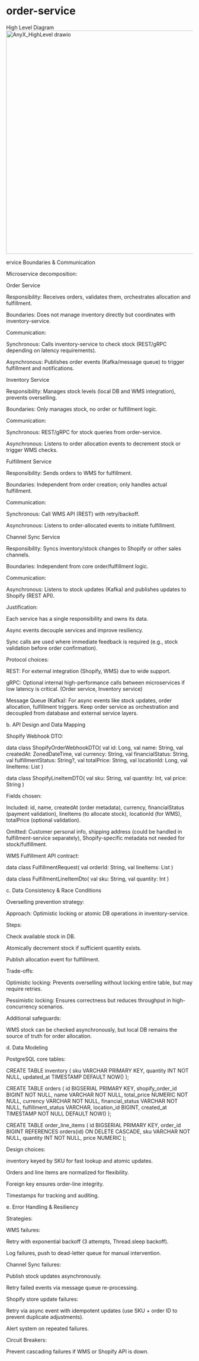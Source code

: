 # order-service

High Level Diagram
<img width="806" height="601" alt="AnyX_HighLevel drawio" src="https://github.com/user-attachments/assets/5d7b29ea-2519-48ad-b423-3b268cd9bbe2" />

ervice Boundaries & Communication

Microservice decomposition:

Order Service

Responsibility: Receives orders, validates them, orchestrates allocation and fulfillment.

Boundaries: Does not manage inventory directly but coordinates with inventory-service.

Communication:

Synchronous: Calls inventory-service to check stock (REST/gRPC depending on latency requirements).

Asynchronous: Publishes order events (Kafka/message queue) to trigger fulfillment and notifications.

Inventory Service

Responsibility: Manages stock levels (local DB and WMS integration), prevents overselling.

Boundaries: Only manages stock, no order or fulfillment logic.

Communication:

Synchronous: REST/gRPC for stock queries from order-service.

Asynchronous: Listens to order allocation events to decrement stock or trigger WMS checks.

Fulfillment Service

Responsibility: Sends orders to WMS for fulfillment.

Boundaries: Independent from order creation; only handles actual fulfillment.

Communication:

Synchronous: Call WMS API (REST) with retry/backoff.

Asynchronous: Listens to order-allocated events to initiate fulfillment.

Channel Sync Service

Responsibility: Syncs inventory/stock changes to Shopify or other sales channels.

Boundaries: Independent from core order/fulfillment logic.

Communication:

Asynchronous: Listens to stock updates (Kafka) and publishes updates to Shopify (REST API).

Justification:

Each service has a single responsibility and owns its data.

Async events decouple services and improve resiliency.

Sync calls are used where immediate feedback is required (e.g., stock validation before order confirmation).

Protocol choices:

REST: For external integration (Shopify, WMS) due to wide support.

gRPC: Optional internal high-performance calls between microservices if low latency is critical. (Order service, Inventory service)

Message Queue (Kafka): For async events like stock updates, order allocation, fulfillment triggers. Keep order service as orchestration and decoupled from database and external service layers.


b. API Design and Data Mapping

Shopify Webhook DTO:

data class ShopifyOrderWebhookDTO(
    val id: Long,
    val name: String,
    val createdAt: ZonedDateTime,
    val currency: String,
    val financialStatus: String,
    val fulfillmentStatus: String?,
    val totalPrice: String,
    val locationId: Long,
    val lineItems: List<ShopifyLineItemDTO>
)

data class ShopifyLineItemDTO(
    val sku: String,
    val quantity: Int,
    val price: String
)


Fields chosen:

Included: id, name, createdAt (order metadata), currency, financialStatus (payment validation), lineItems (to allocate stock), locationId (for WMS), totalPrice (optional validation).

Omitted: Customer personal info, shipping address (could be handled in fulfillment-service separately), Shopify-specific metadata not needed for stock/fulfillment.

WMS Fulfillment API contract:

data class FulfillmentRequest(
    val orderId: String,
    val lineItems: List<FulfillmentLineItemDto>
)

data class FulfillmentLineItemDto(
    val sku: String,
    val quantity: Int
)

c. Data Consistency & Race Conditions

Overselling prevention strategy:

Approach: Optimistic locking or atomic DB operations in inventory-service.

Steps:

Check available stock in DB.

Atomically decrement stock if sufficient quantity exists.

Publish allocation event for fulfillment.

Trade-offs:

Optimistic locking: Prevents overselling without locking entire table, but may require retries.

Pessimistic locking: Ensures correctness but reduces throughput in high-concurrency scenarios.

Additional safeguards:

WMS stock can be checked asynchronously, but local DB remains the source of truth for order allocation.

d. Data Modeling

PostgreSQL core tables:

CREATE TABLE inventory (
    sku VARCHAR PRIMARY KEY,
    quantity INT NOT NULL,
    updated_at TIMESTAMP DEFAULT NOW()
);

CREATE TABLE orders (
    id BIGSERIAL PRIMARY KEY,
    shopify_order_id BIGINT NOT NULL,
    name VARCHAR NOT NULL,
    total_price NUMERIC NOT NULL,
    currency VARCHAR NOT NULL,
    financial_status VARCHAR NOT NULL,
    fulfillment_status VARCHAR,
    location_id BIGINT,
    created_at TIMESTAMP NOT NULL DEFAULT NOW()
);

CREATE TABLE order_line_items (
    id BIGSERIAL PRIMARY KEY,
    order_id BIGINT REFERENCES orders(id) ON DELETE CASCADE,
    sku VARCHAR NOT NULL,
    quantity INT NOT NULL,
    price NUMERIC
);


Design choices:

inventory keyed by SKU for fast lookup and atomic updates.

Orders and line items are normalized for flexibility.

Foreign key ensures order-line integrity.

Timestamps for tracking and auditing.

e. Error Handling & Resiliency

Strategies:

WMS failures:

Retry with exponential backoff (3 attempts, Thread.sleep backoff).

Log failures, push to dead-letter queue for manual intervention.

Channel Sync failures:

Publish stock updates asynchronously.

Retry failed events via message queue re-processing.

Shopify store update failures:

Retry via async event with idempotent updates (use SKU + order ID to prevent duplicate adjustments).

Alert system on repeated failures.

Circuit Breakers:

Prevent cascading failures if WMS or Shopify API is down.

